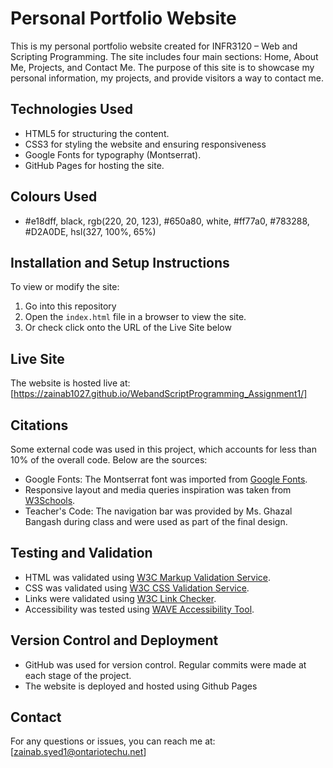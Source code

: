 # Personal Portfolio Website
This is my personal portfolio website created for INFR3120 – Web and Scripting Programming. The site includes four main sections: Home, About Me, Projects, and Contact Me. The purpose of this site is to showcase my personal information, my projects, and provide visitors a way to contact me.
## Technologies Used
- HTML5 for structuring the content.
- CSS3 for styling the website and ensuring responsiveness
- Google Fonts for typography (Montserrat).
- GitHub Pages for hosting the site.

## Colours Used
- #e18dff, black, rgb(220, 20, 123), #650a80, white, #ff77a0, #783288, #D2A0DE, hsl(327, 100%, 65%)

## Installation and Setup Instructions
To view or modify the site:
1. Go into this repository
2. Open the `index.html` file in a browser to view the site.
3. Or check click onto the URL of the Live Site below
## Live Site
The website is hosted live at: [https://zainab1027.github.io/WebandScriptProgramming_Assignment1/]
## Citations
Some external code was used in this project, which accounts for less than 10% of the overall code. Below are the sources:

- Google Fonts: The Montserrat font was imported from [Google Fonts](https://fonts.google.com/).
- Responsive layout and media queries inspiration was taken from [W3Schools](https://www.w3schools.com/).
- Teacher's Code: The navigation bar was provided by Ms. Ghazal Bangash during class and were used as part of the final design.

## Testing and Validation
- HTML was validated using [W3C Markup Validation Service](http://validator.w3.org/).
- CSS was validated using [W3C CSS Validation Service](http://jigsaw.w3.org/css-validator/).
- Links were validated using [W3C Link Checker](http://validator.w3.org/checklink).
- Accessibility was tested using [WAVE Accessibility Tool](http://wave.webaim.org/).

## Version Control and Deployment
- GitHub was used for version control. Regular commits were made at each stage of the project.
- The website is deployed and hosted using Github Pages

## Contact
For any questions or issues, you can reach me at: [zainab.syed1@ontariotechu.net]
